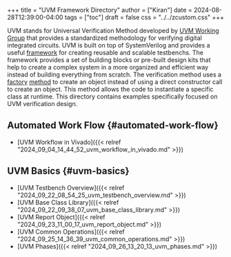 +++
title = "UVM Framework Directory"
author = ["Kiran"]
date = 2024-08-28T12:39:00-04:00
tags = ["toc"]
draft = false
css = "../../zcustom.css"
+++

UVM stands for Universal Verification Method developed by [UVM Working Group](https://www.accellera.org/activities/working-groups/uvm) that provides a standardized methodology for verifying digital integrated circuits. UVM is built on top of SystemVerilog and provides a useful [framework](https://en.wikipedia.org/wiki/Framework) for creating reusable and scalable testbenchs. The framework provides a set of building blocks or pre-built design kits that help to create a complex system in a more organized and efficient way instead of building everything from scratch. The verification method uses a [factory](https://en.wikipedia.org/wiki/Factory_(object-oriented_programming)) [method](https://en.wikipedia.org/wiki/Factory_method_pattern) to create an object instead of using a direct constructor call to create an object. This method allows the code to instantiate a specific class at runtime. This directory contains examples specifically focused on UVM verification design.


## Automated Work Flow {#automated-work-flow}

-   [UVM Workflow in Vivado]({{< relref "2024_09_04_14_44_52_uvm_workflow_in_vivado.md" >}})


## UVM Basics {#uvm-basics}

-   [UVM Testbench Overview]({{< relref "2024_09_22_08_54_25_uvm_testbench_overview.md" >}})
-   [UVM Base Class Library]({{< relref "2024_09_22_09_38_07_uvm_base_class_library.md" >}})
-   [UVM Report Object]({{< relref "2024_09_23_11_00_17_uvm_report_object.md" >}})
-   [UVM Common Operations]({{< relref "2024_09_25_14_36_39_uvm_common_operations.md" >}})
-   [UVM Phases]({{< relref "2024_09_26_13_20_13_uvm_phases.md" >}})
